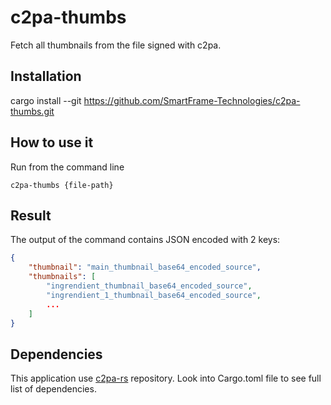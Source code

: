 # c2pa-thumbs
Fetch all thumbnails from the file signed with c2pa.

## Installation

cargo install --git https://github.com/SmartFrame-Technologies/c2pa-thumbs.git

## How to use it

Run from the command line
```shell
c2pa-thumbs {file-path}
```

## Result

The output of the command contains JSON encoded with 2 keys:
```json
{
    "thumbnail": "main_thumbnail_base64_encoded_source",
    "thumbnails": [
        "ingrendient_thumbnail_base64_encoded_source",
        "ingrendient_1_thumbnail_base64_encoded_source",
        ...
    ]
}
```

## Dependencies

This application use [c2pa-rs](https://github.com/contentauth/c2pa-rs)
 repository.
Look into Cargo.toml file to see full list of dependencies.
